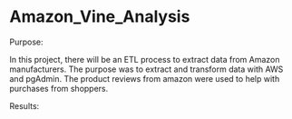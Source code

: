 # Amazon_Vine_Analysis

Purpose: 

In this project, there will be an ETL process to extract data from Amazon manufacturers. The purpose was to extract and transform data with AWS and pgAdmin. The product reviews from amazon were used to help with purchases from shoppers.


Results:

